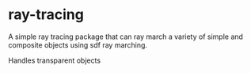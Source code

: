 # ray-tracing

A simple ray tracing package that can ray march a variety of simple and composite objects using sdf ray marching.

Handles transparent objects